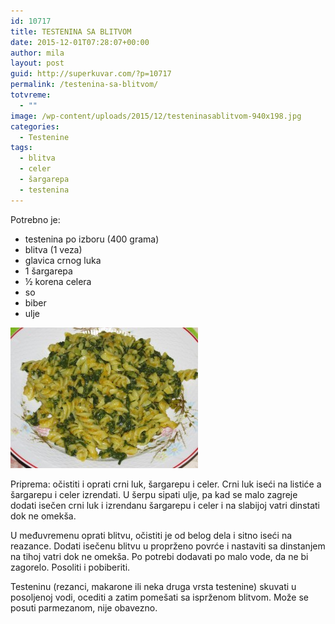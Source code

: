 ```yaml
---
id: 10717
title: TESTENINA SA BLITVOM
date: 2015-12-01T07:28:07+00:00
author: mila
layout: post
guid: http://superkuvar.com/?p=10717
permalink: /testenina-sa-blitvom/
totvreme:
  - ""
image: /wp-content/uploads/2015/12/testeninasablitvom-940x198.jpg
categories:
  - Testenine
tags:
  - blitva
  - celer
  - šargarepa
  - testenina
---
```

Potrebno je:  
* testenina po izboru (400 grama)  
* blitva (1 veza)  
* glavica crnog luka  
* 1 šargarepa  
* ½ korena celera  
* so  
* biber  
* ulje

[<img class="alignnone size-medium wp-image-10719" src="/wp-content/uploads/2015/12/testeninasablitvom-300x225.jpg" alt="testeninasablitvom" width="300" height="225" />](/wp-content/uploads/2015/12/testeninasablitvom-e1448954785480.jpg)

Priprema: očistiti i oprati crni luk, šargarepu i celer. Crni luk iseći na listiće a šargarepu i celer izrendati. U šerpu sipati ulje, pa kad se malo zagreje dodati isečen crni luk i izrendanu šargarepu i celer i na slabijoj vatri dinstati dok ne omekša.

U međuvremenu oprati blitvu, očistiti je od belog dela i sitno iseći na reazance. Dodati isečenu blitvu u proprženo povrće i nastaviti sa dinstanjem na tihoj vatri dok ne omekša. Po potrebi dodavati po malo vode, da ne bi zagorelo. Posoliti i pobiberiti.

Testeninu (rezanci, makarone ili neka druga vrsta testenine) skuvati u posoljenoj vodi, ocediti a zatim pomešati sa isprženom blitvom. Može se posuti parmezanom, nije obavezno.